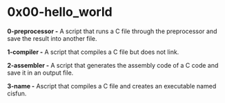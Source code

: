 # 0x00-hello_world

**0-preprocessor -** A script that runs a C file through the preprocessor and save the result into another file.

**1-compiler -** A  script that compiles a C file but does not link.

**2-assembler -** A script that generates the assembly code of a C code and save it in an output file.

**3-name -** Ascript that compiles a C file and creates an executable named cisfun.









